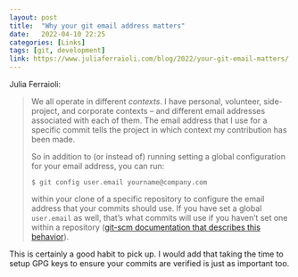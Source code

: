 ```yaml
---
layout: post
title:  "Why your git email address matters"
date:   2022-04-10 22:25
categories: [Links]
tags: [git, development]
link: https://www.juliaferraioli.com/blog/2022/your-git-email-matters/
---
```


Julia Ferraioli:

>We all operate in different *contexts*. I have personal, volunteer, side-project, and corporate contexts – and different email addresses associated with each of them. The email address that I use for a specific commit tells the project in which context my contribution has been made.
>
>So in addition to (or instead of) running setting a global configuration for your email address, you can run:
>
>`$ git config user.email yourname@company.com`
>
>within your clone of a specific repository to configure the email address that your commits should use. If you have set a global `user.email` as well, that’s what commits will use if you haven’t set one within a repository ([git-scm documentation that describes this behavior](https://git-scm.com/book/en/v2/Getting-Started-First-Time-Git-Setup#_your_identity)).

This is certainly a good habit to pick up. I would add that taking the time to setup GPG keys to ensure your commits are verified is just as important too.
